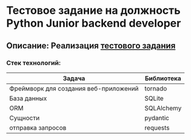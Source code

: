 # Тестовое задание на должность Python Junior backend developer
## Описание: Реализация [тестового задания](https://github.com/YarLikviD/interview)
### Стек технологий:
| Задача                                | Библиотека |
|---------------------------------------|------------|
| Фреймворк для создания веб-приложений | tornado    |
| База данных                           | SQLite     |
| ORM                                   | SQLAlchemy |
| Сущности                              | pydantic   |
| отправка запросов                     | requests   |



